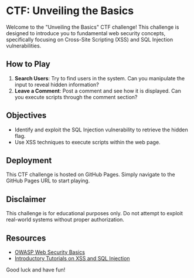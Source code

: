 # CTF: Unveiling the Basics

Welcome to the "Unveiling the Basics" CTF challenge! This challenge is designed to introduce you to fundamental web security concepts, specifically focusing on Cross-Site Scripting (XSS) and SQL Injection vulnerabilities.

## How to Play

1. **Search Users**: Try to find users in the system. Can you manipulate the input to reveal hidden information?
2. **Leave a Comment**: Post a comment and see how it is displayed. Can you execute scripts through the comment section?

## Objectives

- Identify and exploit the SQL Injection vulnerability to retrieve the hidden flag.
- Use XSS techniques to execute scripts within the web page.

## Deployment

This CTF challenge is hosted on GitHub Pages. Simply navigate to the GitHub Pages URL to start playing.

## Disclaimer

This challenge is for educational purposes only. Do not attempt to exploit real-world systems without proper authorization.

## Resources

- [OWASP Web Security Basics](https://owasp.org/)
- [Introductory Tutorials on XSS and SQL Injection](https://www.example.com)

Good luck and have fun!

